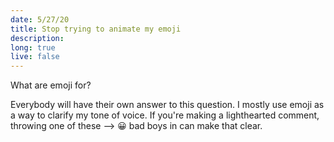 ```yaml
---
date: 5/27/20
title: Stop trying to animate my emoji
description: 
long: true
live: false
---
```


What are emoji for? 

Everybody will have their own answer to this question. I mostly use emoji as a way to clarify my tone of voice. If you're making a lighthearted comment, throwing one of these --> 😀 bad boys in can make that clear.



